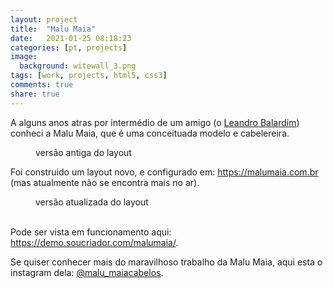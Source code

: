 ```yaml
---
layout: project
title:  "Malu Maia"
date:   2021-01-25 08:18:23
categories: [pt, projects]
image:
  background: witewall_3.png
tags: [work, projects, html5, css3]
comments: true
share: true
---
```

A alguns anos atras por intermédio de um amigo (o <a href="https://www.instagram.com/balardin/" target="_new">Leandro Balardim</a>) conheci a Malu Maia, que é uma conceituada modelo e cabelereira.

<figure>
	<a href="{{ site.url }}//images/posts/malumaia-old.jpeg">
		<img src="{{ site.url }}/images/posts/malumaia-old.jpeg" alt="">
	</a>
	<figcaption>
		versão antiga do layout
	</figcaption>
</figure>


Foi construido um layout novo, e configurado em: https://malumaia.com.br (mas atualmente não se encontra mais no ar).

<figure>
	<a href="{{ site.url }}/images/posts/malumaia-website.jpeg">
		<img src="{{ site.url }}/images/posts/malumaia-website.jpeg" alt="">
	</a>
	<figcaption>
		versão atualizada do layout
	</figcaption>
</figure>
<br/>
Pode ser vista em funcionamento aqui: <a href="https://demo.soucriador.com/malumaia/" target="_new">https://demo.soucriador.com/malumaia/</a>.
<br/>

Se quiser conhecer mais do maravilhoso trabalho da Malu Maia, aqui esta o instagram dela: <a href="https://www.instagram.com/malu_maiacabelos/" target="_new">@malu_maiacabelos</a>.